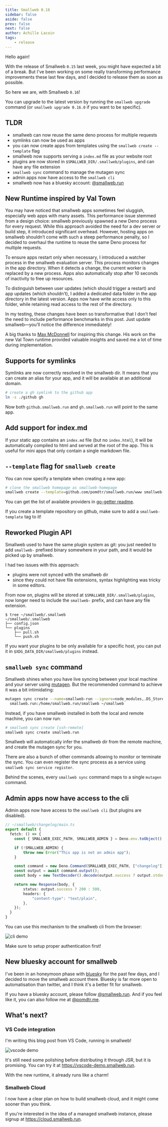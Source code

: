 ```yaml
---
title: Smallweb 0.16
sidebar: false
aside: false
prev: false
next: false
author: Achille Lacoin
tags:
    - release
---
```


Hello again!

With the release of Smallweb `0.15` last week, you might have expected a bit of a break. But I've been working on some really transforming performance improvements these last few days, and I decided to release them as soon as possible.

So here we are, with Smallweb `0.16`!

<!-- more -->

You can upgrade to the latest version by running the `smallweb upgrade` command (or `smallweb upgrade 0.16.0` if you want to be specific).

## TLDR

- smallweb can now reuse the same deno process for multiple requests
- symlinks can now be used as apps
- you can now create apps from templates using the `smallweb create --template` flag
- smallweb now supports serving a `index.md` file as your website root
- plugins are now stored in `$SMALLWEB_DIR/.smallweb/plugins`, and can have any file extension
- `smallweb sync` command to manage the mutagen sync
- admin apps now have access to the `smallweb cli`
- smallweb now has a bluesky account: [@smallweb.run](https://bsky.app/profile/smallweb.run)

## New Runtime inspired by Val Town

You may have noticed that smallweb apps sometimes feel sluggish, especially web apps with many assets. This performance issue stemmed from a design choice: smallweb previously spawned a new Deno process for every request. While this approach avoided the need for a dev server or build step, it introduced significant overhead. However, hosting apps on smallweb shouldn’t come with such a steep performance penalty, so I decided to overhaul the runtime to reuse the same Deno process for multiple requests.

To ensure apps restart only when necessary, I introduced a watcher process in the smallweb evaluation server. This process monitors changes in the app directory. When it detects a change, the current worker is replaced by a new process. Apps also automatically stop after 10 seconds of inactivity to free up resources.

To distinguish between user updates (which should trigger a restart) and app updates (which shouldn’t), I added a dedicated data folder in the app directory in the latest version. Apps now have write access only to this folder, while retaining read access to the rest of the directory.

In my testing, these changes have been so transformative that I don’t feel the need to include performance benchmarks in this post. Just update smallweb—you’ll notice the difference immediately!

A big thanks to [Max McDonnell](https://x.com/mxmcd) for inspiring this change. His work on the new Val Town runtime provided valuable insights and saved me a lot of time during implementation.

## Supports for symlinks

Symlinks are now correctly resolved in the smallweb dir. It means that you can create an alias for your app, and it will be available at an additional domain.

```sh
# create a gh symlink to the github app
ln -s ./github gh
```

Now both `github.smallweb.run` and `gh.smallweb.run` will point to the same app.

## Add support for index.md

If your static app contains an `index.md` file (but no `index.html`), it will be automatically compiled to html and served at the root of the app. This is useful for mini apps that only contain a single markdown file.

## `--template` flag for `smallweb create`

You can now specify a template when creating a new app:

```sh
# clone the smallweb homepage as smallweb-homepage
smallweb create --template=github.com/pomdtr/smallweb.run/www smallweb-homepage
```

You can get the list of available providers in [go-getter readme](https://github.com/hashicorp/go-getter?tab=readme-ov-file#supported-protocols-and-detectors).

If you create a template repository on github, make sure to add a `smallweb-template` tag to it!

## Reworked Plugin API

Smallweb used to have the same plugin system as git: you just needed to add `smallweb-` prefixed binary somewhere in your path, and it would be picked up by smallweb.

I had two issues with this approach:

- plugins were not synced with the smallweb dir
- since they could not have file extensions, syntax highlighting was tricky in some editors.

From now on, plugins will be stored at `$SMALLWEB_DIR/.smallweb/plugins`, now longer need to include the `smallweb-` prefix, and can have any file extension.

```console
$ tree ~/smallweb/.smallweb
~/smallweb/.smallweb
├── config.json
└── plugins
    ├── pull.sh
    └── push.sh
```

If you want your plugins to be only available for a specific host, you can put it in `$XDG_DATA_DIR/smallweb/plugins` instead.

## `smallweb sync` command

Smallweb shines when you have live syncing between your local machine and your server using [mutagen](https://mutagen.io). But the recommended command to achieve it was a bit intimidating:

```sh
mutagen sync create --name=smallweb-run --ignore=node_modules,.DS_Store --ignore-vcs --mode=two-way-resolved \
  smallweb.run:/home/smallweb.run/smallweb ~/smallweb
```

Instead, if you have smallweb installed in both the local and remote machine, you can now run:

```sh
# smallweb sync create [ssh-remote]
smallweb sync create smallweb.run
```

Smallweb will automatically infer the smallweb dir from the remote machine, and create the mutagen sync for you.

There are also a bunch of other commands allowing to monitor or terminate the sync. You can even register the sync process as a service using `smallweb sync service register`.

Behind the scenes, every `smallweb sync` command maps to a single `mutagen` command.

## Admin apps now have access to the cli

Admin apps now have access to the `smallweb cli` (but plugins are disabled).

```ts
// ~/smallweb/changelog/main.ts
export default {
  fetch: () => {
    const { SMALLWEB_EXEC_PATH, SMALLWEB_ADMIN } = Deno.env.toObject();

    if (!SMALLWEB_ADMIN) {
        throw new Error("This app is not an admin app");
    }

    const command = new Deno.Command(SMALLWEB_EXEC_PATH, ["changelog"]);
    const output = await command.output();
    const body = new TextDecoder().decode(output.success ? output.stdout : output.stderr);

    return new Response(body, {
        status: output.success ? 200 : 500,
        headers: {
            "content-type": "text/plain",
        },
    });
  }
}
```

You can use this mechanism to the smallweb cli from the browser:

![cli demo](./img/browser_cli_demo.png)

Make sure to setup proper authentication first!

## New bluesky account for smallweb

I've been in an honeymoon phase with [bluesky](https://bsky.social) for the past few days, and I decided to move the smallweb account there. Bluesky is far more open to automatisation than twitter, and I think it's a better fit for smallweb.

If you have a bluesky account, please follow [@smallweb.run](https://bsky.app/profile/smallweb.run). And if you feel like it, you can also follow me at [@pomdtr.me](https://bsky.app/profile/pomdtr.me).

## What's next?

### VS Code integration

I'm writing this blog post from VS Code, running in smallweb!

![vscode demo](./img/vscode_demo.png)

It's still need some polishing before distributing it through JSR, but it is promising. You can try it at <https://vscode-demo.smallweb.run>.

With the new runtime, it already runs like a charm!

### Smallweb Cloud

I now have a clear plan on how to build smallweb cloud, and it might come sooner than you think.

If you're interested in the idea of a managed smallweb instance, please signup at <https://cloud.smallweb.run>.
